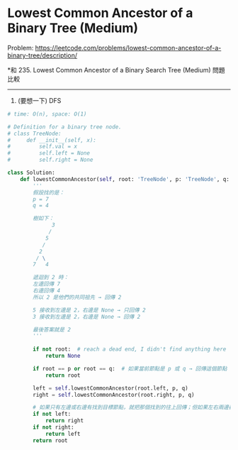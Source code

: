 Lowest Common Ancestor of a Binary Tree (Medium)
===

Problem: https://leetcode.com/problems/lowest-common-ancestor-of-a-binary-tree/description/

*和 235. Lowest Common Ancestor of a Binary Search Tree (Medium) 問題比較

---

1. (要想一下) DFS
```python
# time: O(n), space: O(1)

# Definition for a binary tree node.
# class TreeNode:
#     def __init__(self, x):
#         self.val = x
#         self.left = None
#         self.right = None

class Solution:
    def lowestCommonAncestor(self, root: 'TreeNode', p: 'TreeNode', q: 'TreeNode') -> 'TreeNode':
        '''
        假設找的是：
        p = 7
        q = 4

        樹如下：
              3
             /
            5
           /
          2
         / \
        7   4

        遞迴到 2 時：
        左邊回傳 7
        右邊回傳 4
        所以 2 是他們的共同祖先 → 回傳 2

        5 接收到左邊是 2，右邊是 None → 只回傳 2
        3 接收到左邊是 2，右邊是 None → 回傳 2

        最後答案就是 2
        '''
        
        if not root:  # reach a dead end, I didn't find anything here
            return None

        if root == p or root == q:  # 如果當前節點是 p 或 q → 回傳這個節點
            return root

        left = self.lowestCommonAncestor(root.left, p, q)
        right = self.lowestCommonAncestor(root.right, p, q)

        # 如果只有左邊或右邊有找到目標節點，就把那個找到的往上回傳；但如果左右兩邊都有找到，代表這個 root 就是他們的共同祖先（LCA）
        if not left:
            return right
        if not right:
            return left
        return root
```

        

                
